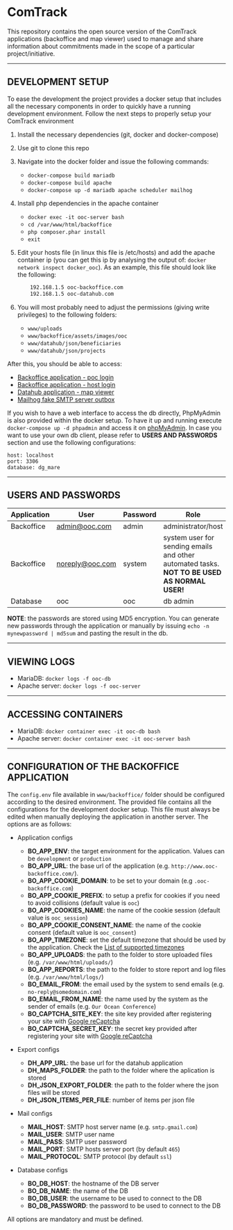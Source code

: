 # ComTrack

This repository contains the open source version of the ComTrack applications (backoffice and map viewer) used to manage and share information about commitments made in the scope of a particular project/initiative.

---

## DEVELOPMENT SETUP

To ease the development the project provides a docker setup that includes all the necessary components in order to quickly have a running development environment. Follow the next steps to properly setup your ComTrack environment

1. Install the necessary dependencies (git, docker and docker-compose)
2. Use git to clone this repo
3. Navigate into the docker folder and issue the following commands:

   - `docker-compose build mariadb`
   - `docker-compose build apache`
   - `docker-compose up -d mariadb apache scheduler mailhog`  

4. Install php dependencies in the apache container

   - `docker exec -it ooc-server bash`
   - `cd /var/www/html/backoffice`  
   - `php composer.phar install`
   - `exit`

5. Edit your hosts file (in linux this file is /etc/hosts) and add the apache container ip (you can get this ip by analysing the output of: `docker network inspect docker_ooc`). As an example, this file should look like the following:

    ```bash
        192.168.1.5 ooc-backoffice.com
        192.168.1.5 ooc-datahub.com
    ```

6. You will most probably need to  adjust the permissions (giving write privileges) to the following folders:

   - `www/uploads`
   - `www/backoffice/assets/images/ooc`
   - `www/datahub/json/beneficiaries`
   - `www/datahub/json/projects`

After this, you should be able to access:  

- [Backoffice application - poc login](http://www.ooc-backoffice.com)
- [Backoffice application - host login](http://www.ooc-backoffice.com/hosts/login) 
- [Datahub application - map viewer](http://www.ooc-datahub.com)  
- [Mailhog fake SMTP server outbox](http://localhost:8025)

If you wish to have a web interface to access the db directly, PhpMyAdmin is also provided within the docker setup. To have it up and running execute `docker-compose up -d phpadmin` and access it on [phpMyAdmin](http://localhost:8082/). In case you want to use your own db client, please refer to **USERS AND PASSWORDS** section and use the following configurations:

```
host: localhost
port: 3306
database: dg_mare
```

---

## USERS AND PASSWORDS

| Application | User | Password | Role |
|--- |--- |--- |--- |
| Backoffice | admin@ooc.com | admin | administrator/host |
| Backoffice | noreply@ooc.com | system | system user for sending emails and other automated tasks. **NOT TO BE USED AS NORMAL USER!** |
| Database | ooc | ooc | db admin |

**NOTE**: the passwords are stored using MD5 encryption. You can generate new passwords through the application or manually by issuing `echo -n mynewpassword | md5sum` and pasting the result in the db.

---

## VIEWING LOGS

- MariaDB: `docker logs -f ooc-db`
- Apache server: `docker logs -f ooc-server`

---

## ACCESSING CONTAINERS

- MariaDB: `docker container exec -it ooc-db bash`
- Apache  server: `docker container exec -it ooc-server bash`
  
---

## CONFIGURATION OF THE BACKOFFICE APPLICATION

The `config.env` file available in `www/backoffice/` folder should be configured according to the desired environment. The provided file contains all the configurations for the development docker setup. This file must always be edited when manually deploying the application in another server. The options are as follows:

- Application configs
  - **BO_APP_ENV**: the target environment for the application. Values can be `development` or `production`
  - **BO_APP_URL**: the base url of the application (e.g. `http://www.ooc-backoffice.com/`).
  - **BO_APP_COOKIE_DOMAIN**: to be set to your domain (e.g `.ooc-backoffice.com`)
  - **BO_APP_COOKIE_PREFIX**: to setup a prefix for cookies if you need to avoid collisions (default value is `ooc`)
  - **BO_APP_COOKIES_NAME**: the name of the cookie session (default value is `ooc_session`)
  - **BO_APP_COOKIE_CONSENT_NAME**: the name of the cookie consent (default value is `ooc_consent`)
  - **BO_APP_TIMEZONE**: set the default timezone that should be used by the application. Check the [List of supported timezones](http://php.net/manual/en/timezones.php)
  - **BO_APP_UPLOADS**: the path to the folder to store uploaded files (e.g. `/var/www/html/uploads/`)
  - **BO_APP_REPORTS**: the path to the folder to store report and log files (e.g. `/var/www/html/logs/`)
  - **BO_EMAIL_FROM**: the email used by the system to send emails (e.g. `no-reply@somedomain.com`)
  - **BO_EMAIL_FROM_NAME**: the name used by the system as the sender of emails (e.g. `Our Ocean Conference`)
  - **BO_CAPTCHA_SITE_KEY**: the site key provided after registering your site with [Google reCaptcha](https://www.google.com/recaptcha/)
  - **BO_CAPTCHA_SECRET_KEY**: the secret key provided after registering your site with [Google reCaptcha](https://www.google.com/recaptcha/)

- Export configs
  - **DH_APP_URL**: the base url for the datahub application
  - **DH_MAPS_FOLDER**: the path to the folder where the aplication is stored
  - **DH_JSON_EXPORT_FOLDER**: the path to the folder where the json files will be stored
  - **DH_JSON_ITEMS_PER_FILE**: number of items per json file

- Mail configs
  - **MAIL_HOST**: SMTP host server name (e.g. `smtp.gmail.com`)
  - **MAIL_USER**: SMTP user name
  - **MAIL_PASS**: SMTP user password
  - **MAIL_PORT**: SMTP hosts server port (by default `465`)
  - **MAIL_PROTOCOL**: SMTP protocol (by default `ssl`)

- Database configs
  - **BO_DB_HOST**: the hostname of the DB server
  - **BO_DB_NAME**: the name of the DB
  - **BO_DB_USER**: the username to be used to connect to the DB
  - **BO_DB_PASSWORD**: the password to be used to connect to the DB

All options are mandatory and must be defined.
